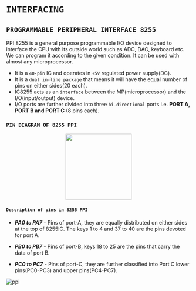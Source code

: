 # **`INTERFACING`**

## **`PROGRAMMABLE PERIPHERAL INTERFACE 8255`**

PPI 8255 is a general purpose programmable I/O device designed to interface the CPU with its outside world such as ADC, DAC, keyboard etc. We can program it according to the given condition. It can be used with almost any microprocessor.
- It is a `40-pin` IC and operates in `+5V` regulated power supply(DC).
- It is a `dual in-line package` that means it will have the equal number of pins on either sides(20 each).
- IC8255 acts as an `interface` between the MP(microprocessor) and the I/O(input/output) device.
- I/O ports are further divided into three `bi-directional` ports i.e. **PORT A, PORT B and PORT C** (8 pins each).  

### **`PIN DIAGRAM OF 8255 PPI`** 
<p align="center">
<img src="https://media.geeksforgeeks.org/wp-content/uploads/PPI8255.png" width="180"/>
</p> 

#### `Description of pins in 8255 PPI`

- ***PA0 to PA7*** - Pins of port-A, they are equally distributed on either sides at the top of 8255IC. The keys 1 to 4 and 37 to 40 are the pins devoted for port A.

- ***PB0 to PB7*** - Pins of port-B, keys 18 to 25 are the pins that carry the data of port B. 

- ***PC0 to PC7*** -  Pins of port-C, they are further classified into Port C lower pins(PC0-PC3) and upper pins(PC4-PC7). 










![ppi](https://www.tutorialspoint.com/assets/questions/media/19061/functional_pin_diagram.jpg)
